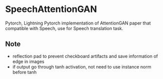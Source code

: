 # SpeechAttentionGAN

Pytorch, Lightning Pytorch implementation of AttentionGAN paper that compatible with Speech, use for Speech translation task.


## Note
- reflection pad to prevent checkboard artifacts and save information of edge in images
- if output go through tanh activation, not need to use instance norm before tanh